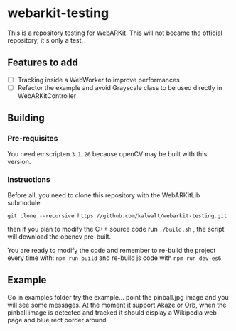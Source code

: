 # webarkit-testing

This is a repository testing for WebARKit. This will not became the official repository, it's only a test.

## Features to add

- [ ] Tracking inside a WebWorker to improve performances
- [ ] Refactor the example and avoid Grayscale class to be used directly in WebARKitController

## Building

### Pre-requisites

You need emscripten `3.1.26` because openCV may be built with this version.

### Instructions

Before all, you need to clone this repository with the WebARKitLib submodule:

```
git clone --recursive https://github.com/kalwalt/webarkit-testing.git
```

then if you plan to modify the C++ source code run `./build.sh` , the script will download the opencv pre-built.

You are ready to modify the code and remember to re-build the project every time with: `npm run build` and  re-build js code with `npm run dev-es6`

## Example

Go in examples folder try the example... point the pinball.jpg image and you will see some messages.
At the moment it support Akaze or Orb, when the pinball image is detected and tracked it should display a Wikipedia web page and blue rect border around.
